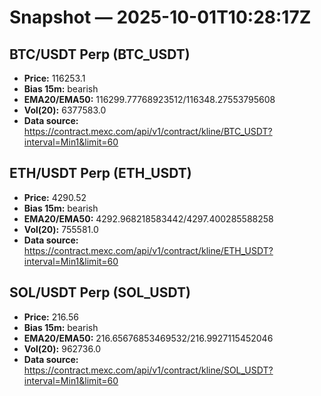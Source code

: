 # Snapshot — 2025-10-01T10:28:17Z

## BTC/USDT Perp (BTC_USDT)
- **Price:** 116253.1
- **Bias 15m:** bearish
- **EMA20/EMA50:** 116299.77768923512/116348.27553795608
- **Vol(20):** 6377583.0
- **Data source:** https://contract.mexc.com/api/v1/contract/kline/BTC_USDT?interval=Min1&limit=60

## ETH/USDT Perp (ETH_USDT)
- **Price:** 4290.52
- **Bias 15m:** bearish
- **EMA20/EMA50:** 4292.968218583442/4297.400285588258
- **Vol(20):** 755581.0
- **Data source:** https://contract.mexc.com/api/v1/contract/kline/ETH_USDT?interval=Min1&limit=60

## SOL/USDT Perp (SOL_USDT)
- **Price:** 216.56
- **Bias 15m:** bearish
- **EMA20/EMA50:** 216.65676853469532/216.9927115452046
- **Vol(20):** 962736.0
- **Data source:** https://contract.mexc.com/api/v1/contract/kline/SOL_USDT?interval=Min1&limit=60

